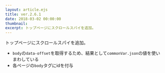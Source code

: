 ```yaml
---
layout: article.ejs
title: ver.2.6.1
date: 2018-03-02 00:00:00
thumbnail: 
excerpt: トップページにスクロールスパイを追加。
---
```


トップページにスクロールスパイを追加。

* `body`の`data-offset`を取得するため、結果として`commonVar.json`の値を使いまわしている
* 各ページの`body`タグにidを付与
